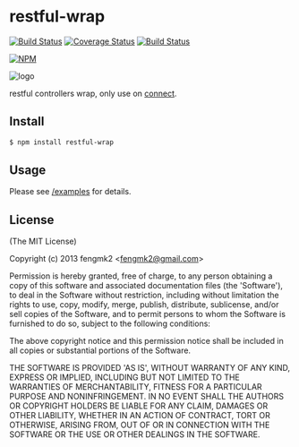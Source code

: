 restful-wrap
=======

[![Build Status](https://secure.travis-ci.org/fengmk2/restful-wrap.png)](http://travis-ci.org/fengmk2/restful-wrap) [![Coverage Status](https://coveralls.io/repos/fengmk2/restful-wrap/badge.png)](https://coveralls.io/r/fengmk2/restful-wrap) [![Build Status](https://drone.io/github.com/fengmk2/restful-wrap/status.png)](https://drone.io/github.com/fengmk2/restful-wrap/latest)

[![NPM](https://nodei.co/npm/restful-wrap.png?downloads=true&stars=true)](https://nodei.co/npm/restful-wrap/)

![logo](https://raw.github.com/fengmk2/restful-wrap/master/logo.png)

restful controllers wrap, only use on [connect](https://github.com/senchalabs/connect).

## Install

```bash
$ npm install restful-wrap
```

## Usage

Please see [/examples]() for details.

## License

(The MIT License)

Copyright (c) 2013 fengmk2 &lt;fengmk2@gmail.com&gt;

Permission is hereby granted, free of charge, to any person obtaining
a copy of this software and associated documentation files (the
'Software'), to deal in the Software without restriction, including
without limitation the rights to use, copy, modify, merge, publish,
distribute, sublicense, and/or sell copies of the Software, and to
permit persons to whom the Software is furnished to do so, subject to
the following conditions:

The above copyright notice and this permission notice shall be
included in all copies or substantial portions of the Software.

THE SOFTWARE IS PROVIDED 'AS IS', WITHOUT WARRANTY OF ANY KIND,
EXPRESS OR IMPLIED, INCLUDING BUT NOT LIMITED TO THE WARRANTIES OF
MERCHANTABILITY, FITNESS FOR A PARTICULAR PURPOSE AND NONINFRINGEMENT.
IN NO EVENT SHALL THE AUTHORS OR COPYRIGHT HOLDERS BE LIABLE FOR ANY
CLAIM, DAMAGES OR OTHER LIABILITY, WHETHER IN AN ACTION OF CONTRACT,
TORT OR OTHERWISE, ARISING FROM, OUT OF OR IN CONNECTION WITH THE
SOFTWARE OR THE USE OR OTHER DEALINGS IN THE SOFTWARE.
